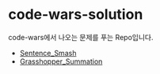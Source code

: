 # code-wars-solution
code-wars에서 나오는 문제를 푸는 Repo입니다.

- [Sentence_Smash](https://github.com/GitHWS/code-wars-solution/blob/main/Sentence_Smash.md)
- [Grasshopper_Summation](https://github.com/GitHWS/code-wars-solution/blob/main/Grasshopper_Summation.md)
